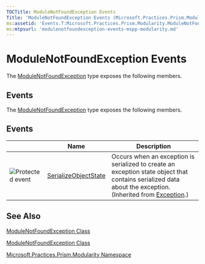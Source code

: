 ```yaml
---
TOCTitle: ModuleNotFoundException Events
Title: 'ModuleNotFoundException Events (Microsoft.Practices.Prism.Modularity)'
ms:assetid: 'Events.T:Microsoft.Practices.Prism.Modularity.ModuleNotFoundException'
ms:mtpsurl: 'modulenotfoundexception-events-mspp-modularity.md'
---
```


# ModuleNotFoundException Events

The [ModuleNotFoundException](modulenotfoundexception-class-mspp-modularity) type exposes the following members.
## Events

The [ModuleNotFoundException](https://msdn.microsoft.com/library/microsoft.practices.prism.modularity.modulenotfoundexception) type exposes the following members.

## Events

<span id="eventTableToggle"></span>

<table>

<thead>
<tr class="header">
<th> </th>
<th>Name</th>
<th>Description</th>
</tr>
</thead>
<tbody>
<tr class="odd">
<td><img src="https://msdn.microsoft.com/en-us/Dn736160.protevent(en-us,PandP.50).gif" title="Protected event" /></td>
<td><a href="http://msdn.microsoft.com/en-us/library/ee332915">SerializeObjectState</a></td>
<td><div class="summary">
Occurs when an exception is serialized to create an exception state object that contains serialized data about the exception.
</div>
(Inherited from <a href="http://msdn.microsoft.com/en-us/library/c18k6c59">Exception</a>.)</td>
</tr>
</tbody>
</table>

## See Also
[ModuleNotFoundException Class](modulenotfoundexception-class-mspp-modularity)

[ModuleNotFoundException Class](https://msdn.microsoft.com/library/microsoft.practices.prism.modularity.modulenotfoundexception)
[Microsoft.Practices.Prism.Modularity Namespace](mspp-modularity-namespace)

